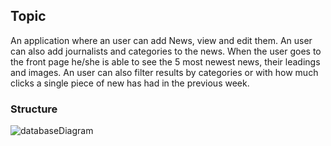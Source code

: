 ## Topic

An application where an user can add News, view and edit them. An user can also add journalists and categories to the news.
When the user goes to the front page he/she is able to see the 5 most newest news, their leadings and images. An user can also filter results by categories
or with how much clicks a single piece of new has had in the previous week. 


### Structure
![databaseDiagram](images/databaseDiagram.pngs)
